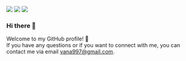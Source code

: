 [<img src="https://img.shields.io/badge/linkedin-%230077B5.svg?&style=for-the-badge&logo=linkedin&logoColor=white" />](https://www.linkedin.com/in/vpaunovic)
[<img src="https://img.shields.io/badge/facebook-%230077B5.svg?&style=for-the-badge&logo=facebook&logoColor=white&color=4267B2" />](https://www.facebook.com/vanja.paunovic)
[<img src="https://img.shields.io/badge/instagram-%230077B5.svg?&style=for-the-badge&logo=instagram&logoColor=white&color=C13584" />](https://www.instagram.com/dzimiks)

### Hi there 👋

Welcome to my GitHub profile! 🎉  
If you have any questions or if you want to connect with me, you can contact me via email vana997@gmail.com.

<!--
**dzimiks/dzimiks** is a ✨ _special_ ✨ repository because its `README.md` (this file) appears on your GitHub profile.

Here are some ideas to get you started:

- 🔭 I’m currently working on ...
- 🌱 I’m currently learning ...
- 👯 I’m looking to collaborate on ...
- 🤔 I’m looking for help with ...
- 💬 Ask me about ...
- 📫 How to reach me: ...
- 😄 Pronouns: ...
- ⚡ Fun fact: ...
-->
